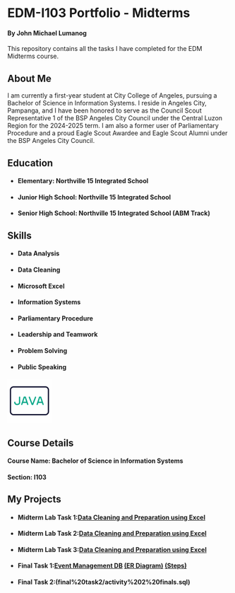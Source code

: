 # EDM-I103 Portfolio - Midterms
#### By John Michael Lumanog

This repository contains all the tasks I have completed for the EDM Midterms course.

## About Me
I am currently a first-year student at City College of Angeles, pursuing a Bachelor of Science in Information Systems. I reside in Angeles City, Pampanga, and I have been honored to serve as the Council Scout Representative 1 of the BSP Angeles City Council under the Central Luzon Region for the 2024-2025 term. I am also a former user of Parliamentary Procedure and a proud Eagle Scout Awardee and Eagle Scout Alumni under the BSP Angeles City Council.

## Education
- ####  Elementary: Northville 15 Integrated School
- ####  Junior High School: Northville 15 Integrated School
- ####  Senior High School: Northville 15 Integrated School (ABM Track)

## Skills
- ####  Data Analysis
- ####  Data Cleaning 
- ####  Microsoft Excel 
- ####  Information Systems 
- ####  Parliamentary Procedure 
- ####  Leadership and Teamwork 
- ####  Problem Solving 
- ####  Public Speaking 
<img src="File/gif/1323-java-code-language.gif" height="100"/>

## Course Details
#### Course Name: Bachelor of Science in Information Systems
#### Section: I103
## My Projects
- ####  Midterm Lab Task 1:[Data Cleaning and Preparation using Excel](Midterms%20Task%201/images/one.jpeg)
- ####  Midterm Lab Task 2:[Data Cleaning and Preparation using Excel](Midterm%20Task%202/images/OK.png)
- ####  Midterm Lab Task 3:[Data Cleaning and Preparation using Excel](Midterm%20Task%203/Chart-Report.xlsx)
- ####  Final Task 1:[Event Management DB](Final%20task%201/sql.sql) [(ER Diagram)](Final%20task%201/ER%20DIAGRAM.jpg) [(Steps)](Final%20task%201)
- #### Final Task 2:(final%20task2/activity%202%20finals.sql)



